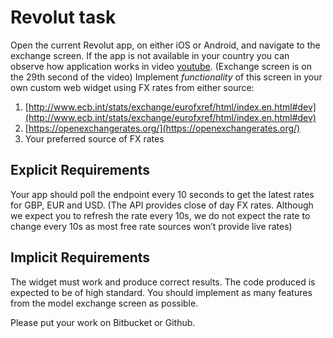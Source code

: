 # Revolut task

Open the current Revolut app, on either iOS or Android, and navigate to the exchange screen.
If the app is not available in your country you can observe how application works in video [youtube](https://youtu.be/c0zPSiKYipc?t=29s). (Exchange screen is on the 29th second of the video)
Implement *functionality* of this screen in your own custom web widget using FX rates from either source:

1. [http://www.ecb.int/stats/exchange/eurofxref/html/index.en.html#dev](http://www.ecb.int/stats/exchange/eurofxref/html/index.en.html#dev)
2. [https://openexchangerates.org/](https://openexchangerates.org/)
3. Your preferred source of FX rates

## Explicit Requirements

Your app should poll the endpoint every 10 seconds to get the latest rates for GBP, EUR and USD. (The API provides close of day FX rates. Although we expect you to refresh the rate every 10s, we do not expect the rate to change every 10s as most free rate sources won’t provide live rates)

## Implicit Requirements

The widget must work and produce correct results.
The code produced is expected to be of high standard.
You should implement as many features from the model exchange screen as possible.

Please put your work on Bitbucket or Github.
